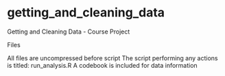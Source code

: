 # getting_and_cleaning_data
Getting and Cleaning Data - Course Project

Files

All files are uncompressed before script
The script performing any actions is titled: run_analysis.R
A codebook is included for data information

